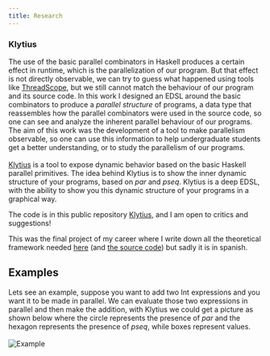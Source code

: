 ```yaml
---
title: Research
---
```


### Klytius

The use of the basic parallel combinators in Haskell produces a certain effect in
runtime, which is the parallelization of our program. But that effect is not directly
observable, we can try to guess what happened using tools like
[ThreadScope](https://wiki.haskell.org/ThreadScope/), but we still cannot match the behaviour of our program
and its source code. In this work I designed an EDSL around the basic combinators to
produce a *parallel structure* of programs, a data type that
reassembles how the parallel combinators were used in the source code, so one can see
and analyze the inherent parallel behaviour of our programs. The aim of this
work was the development of a tool to make parallelism observable, so one
can use
this information to help undergraduate students get a better understanding,
or to study the parallelism of our programs.
<br></br>
[Klytius](https://en.wikipedia.org/wiki/Clytius) is a tool to expose dynamic behavior based on the basic Haskell
parallel primitives.
The idea behind Klytius is to show the inner dynamic structure of your programs,
based on *par* and *pseq*. Klytius is a deep EDSL, with the ability to show you
this dynamic structure of your programs in a graphical way.

The code is in this public repository [Klytius](https://bitbucket.org/plfun/klytius), and I am open to critics and suggestions!

This was the final project of my career where I write down all the theoretical
framework needed [here](/$tesinapdf$) (and [the source code](https://bitbucket.org/martinceresa/ejemplo-tesina)) but sadly
it is in spanish. 

##  Examples

Lets see an example, suppose you want to add two Int expressions
and you want it to be made in
parallel. We can evaluate those two expressions in parallel and then make
the addition, with Klytius we could get a picture as shown below where the circle
represents the presence of *par* and the hexagon represents the presence of
*pseq*, while boxes represent values.
<br></br>
![Example](/$ex1$)
